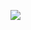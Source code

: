 
![](https://s3.us-west-2.amazonaws.com/secure.notion-static.com/7dd988e4-c8d8-42f8-9ee9-625981ca94b1/C8E4312E-BEA6-4210-93F1-718D5C1724C5.png?X-Amz-Algorithm=AWS4-HMAC-SHA256&X-Amz-Content-Sha256=UNSIGNED-PAYLOAD&X-Amz-Credential=AKIAT73L2G45EIPT3X45%2F20230512%2Fus-west-2%2Fs3%2Faws4_request&X-Amz-Date=20230512T023010Z&X-Amz-Expires=3600&X-Amz-Signature=f78385654c004d99745be627eed6236fb1008cd28d7a7d0503fb9853c481868f&X-Amz-SignedHeaders=host&x-id=GetObject)

